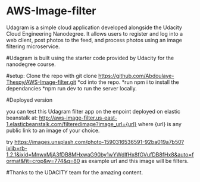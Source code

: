 # AWS-Image-filter
Udagram is a simple cloud application developed alongside the Udacity Cloud Engineering Nanodegree. It allows users to register and log into a web client, post photos to the feed, and process photos using an image filtering microservice.


#Udagram is built using the starter code provided by Udacity for the nanodegree course.

#setup:
Clone the repo with git clone https://github.com/Abdoulaye-Thespy/AWS-Image-filter.git
*cd into the repo. 
*run npm i to install the dependancies
*npm run dev to run the server locally. 

#Deployed version

you can test this Udagram filter app on the enpoint deployed on elastic beanstalk at: http://aws-image-filter.us-east-1.elasticbeanstalk.com/filteredimage?image_url={url} where {url} is any public link to an image of your choice.

try https://images.unsplash.com/photo-1590316536591-92ba019a7b50?ixlib=rb-1.2.1&ixid=MnwxMjA3fDB8MHxwaG90by1wYWdlfHx8fGVufDB8fHx8&auto=format&fit=crop&w=774&q=80 
as example url and this image will be filters.

#Thanks to the UDACITY team for the amazing content.
